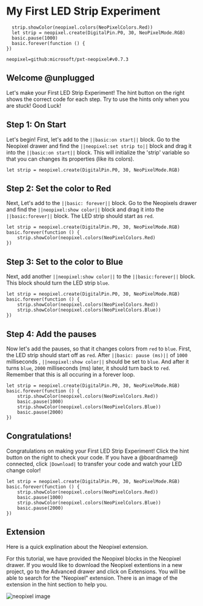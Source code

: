 
# My First LED Strip Experiment
```ghost
  strip.showColor(neopixel.colors(NeoPixelColors.Red))
  let strip = neopixel.create(DigitalPin.P0, 30, NeoPixelMode.RGB)
  basic.pause(1000)
  basic.forever(function () {
})
```
```package
neopixel=github:microsoft/pxt-neopixel#v0.7.3
```
## Welcome @unplugged

Let's make your First LED Strip Experiment! 
The hint button on the right shows the correct code for each step. 
Try to use the hints only when you are stuck! Good Luck!

## Step 1: On Start
Let's begin! First, let's add to the ``||basic:on start||`` block. Go to the Neopixel drawer and find the 
``||neopixel:set strip to||`` block and drag it into the ``||basic:on start||`` block. 
This will initialize the 'strip' variable so that you can changes its properties (like its colors).

```blocks
let strip = neopixel.create(DigitalPin.P0, 30, NeoPixelMode.RGB)

```

## Step 2: Set the color to Red
Next, Let's add to the ``||basic: forever||`` block. Go to the Neopixels drawer and find the 
``||neopixel:show color||`` block and drag it into the ``||basic:forever||`` block.
The LED strip should start as ``red``.
```blocks
let strip = neopixel.create(DigitalPin.P0, 30, NeoPixelMode.RGB)
basic.forever(function () {
    strip.showColor(neopixel.colors(NeoPixelColors.Red)
})

```

## Step 3: Set to the color to Blue
Next, add another ``||neopixel:show color||`` to the ``||basic:forever||`` block. 
This block should turn the LED strip ``blue``.
```blocks
let strip = neopixel.create(DigitalPin.P0, 30, NeoPixelMode.RGB)
basic.forever(function () {
    strip.showColor(neopixel.colors(NeoPixelColors.Red))
    strip.showColor(neopixel.colors(NeoPixelColors.Blue))
})
```


## Step 4: Add the pauses
Now let's add the pauses, so that it changes colors from ``red`` to ``blue``. 
First, the LED strip should start off as ``red``. 
After ``||basic: pause (ms)||`` of ``1000`` milliseconds , ``||neopixel:show color||`` should be set to ``blue``. 
And after it turns ``blue``, ``2000`` milliseconds (ms) later, it should turn back to ``red``. 
Remember that this is all occuring in a forever loop.

```blocks
let strip = neopixel.create(DigitalPin.P0, 30, NeoPixelMode.RGB)
basic.forever(function () {
    strip.showColor(neopixel.colors(NeoPixelColors.Red))
    basic.pause(1000)
    strip.showColor(neopixel.colors(NeoPixelColors.Blue))
    basic.pause(2000)
})
```

## Congratulations!
Congratulations on making your First LED Strip Experiment!
Click the hint button on the right to check your code. 
If you have a @boardname@ connected, click ``|Download|`` to transfer your code and watch your LED change color!

```blocks
let strip = neopixel.create(DigitalPin.P0, 30, NeoPixelMode.RGB)
basic.forever(function () {
    strip.showColor(neopixel.colors(NeoPixelColors.Red))
    basic.pause(1000)
    strip.showColor(neopixel.colors(NeoPixelColors.Blue))
    basic.pause(2000)
})
```
## Extension
Here is a quick explination about the Neopixel extension. 

For this tutorial, we have provided the Neopixel blocks in the Neopixel drawer. 
If you would like to download the Neopixel extentions in a new project, 
go to the Advanced drawer and click on Extensions. You will be able to search for the "Neopixel" extension. 
There is an image of the extension in the hint section to help you. 


![neopixel image](https://user-images.githubusercontent.com/46551376/85745582-ceacb080-b6d3-11ea-96b2-48aca7aaf921.png)




